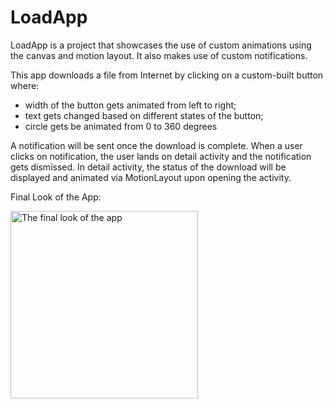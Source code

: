 # LoadApp

LoadApp is a project that showcases the use of custom animations using the canvas and motion layout. It also makes use of custom notifications.

This app downloads a file from Internet by clicking on a custom-built button where:
 - width of the button gets animated from left to right;
 - text gets changed based on different states of the button;
 - circle gets be animated from 0 to 360 degrees

A notification will be sent once the download is complete. When a user clicks on notification, the user lands on detail activity and the notification gets dismissed. In detail activity, the status of the download will be displayed and animated via MotionLayout upon opening the activity.

Final Look of the App:

<img alt="The final look of the app" height="auto" src="/media/load_app.gif" width="300"/>
